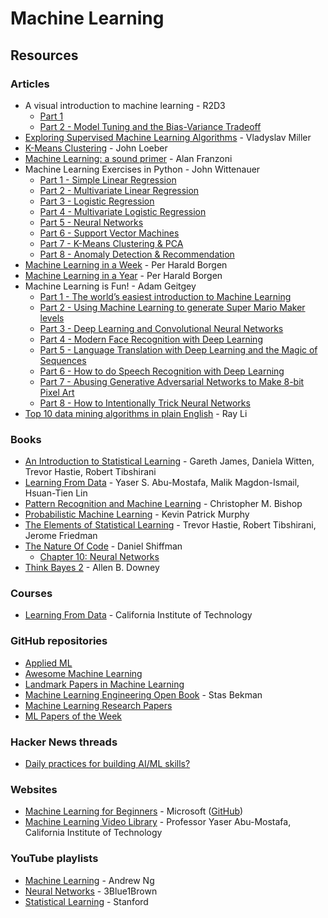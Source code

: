 # Machine Learning

## Resources

### Articles

* A visual introduction to machine learning - R2D3
  * [Part 1](http://www.r2d3.us/visual-intro-to-machine-learning-part-1/)
  * [Part 2 - Model Tuning and the Bias-Variance Tradeoff](http://www.r2d3.us/visual-intro-to-machine-learning-part-2/)
* [Exploring Supervised Machine Learning Algorithms](https://www.toptal.com/machine-learning/supervised-machine-learning-algorithms) - Vladyslav Miller
* [K-Means Clustering](https://johnloeber.com/docs/kmeans.html) - John Loeber
* [Machine Learning: a sound primer](https://www.franzoni.eu/machine-learning-a-sound-primer/) - Alan Franzoni
* Machine Learning Exercises in Python - John Wittenauer
  * [Part 1 - Simple Linear Regression](https://www.johnwittenauer.net/machine-learning-exercises-in-python-part-1/)
  * [Part 2 - Multivariate Linear Regression](https://www.johnwittenauer.net/machine-learning-exercises-in-python-part-2/)
  * [Part 3 - Logistic Regression](https://www.johnwittenauer.net/machine-learning-exercises-in-python-part-3/)
  * [Part 4 - Multivariate Logistic Regression](https://www.johnwittenauer.net/machine-learning-exercises-in-python-part-4/)
  * [Part 5 - Neural Networks](https://www.johnwittenauer.net/machine-learning-exercises-in-python-part-5/)
  * [Part 6 - Support Vector Machines](https://www.johnwittenauer.net/machine-learning-exercises-in-python-part-6/)
  * [Part 7 - K-Means Clustering & PCA](https://www.johnwittenauer.net/machine-learning-exercises-in-python-part-7/)
  * [Part 8 - Anomaly Detection & Recommendation](https://www.johnwittenauer.net/machine-learning-exercises-in-python-part-8/)
* [Machine Learning in a Week](https://medium.com/learning-new-stuff/machine-learning-in-a-week-a0da25d59850) - Per Harald Borgen
* [Machine Learning in a Year](https://medium.com/learning-new-stuff/machine-learning-in-a-year-cdb0b0ebd29c) - Per Harald Borgen
* Machine Learning is Fun! - Adam Geitgey
  * [Part 1 - The world’s easiest introduction to Machine Learning](https://medium.com/@ageitgey/machine-learning-is-fun-80ea3ec3c471)
  * [Part 2 - Using Machine Learning to generate Super Mario Maker levels](https://medium.com/@ageitgey/machine-learning-is-fun-part-2-a26a10b68df3)
  * [Part 3 - Deep Learning and Convolutional Neural Networks](https://medium.com/@ageitgey/machine-learning-is-fun-part-3-deep-learning-and-convolutional-neural-networks-f40359318721)
  * [Part 4 - Modern Face Recognition with Deep Learning](https://medium.com/@ageitgey/machine-learning-is-fun-part-4-modern-face-recognition-with-deep-learning-c3cffc121d78)
  * [Part 5 - Language Translation with Deep Learning and the Magic of Sequences](https://medium.com/@ageitgey/machine-learning-is-fun-part-5-language-translation-with-deep-learning-and-the-magic-of-sequences-2ace0acca0aa)
  * [Part 6 - How to do Speech Recognition with Deep Learning](https://medium.com/@ageitgey/machine-learning-is-fun-part-6-how-to-do-speech-recognition-with-deep-learning-28293c162f7a)
  * [Part 7 - Abusing Generative Adversarial Networks to Make 8-bit Pixel Art](https://medium.com/@ageitgey/abusing-generative-adversarial-networks-to-make-8-bit-pixel-art-e45d9b96cee7)
  * [Part 8 - How to Intentionally Trick Neural Networks](https://medium.com/@ageitgey/machine-learning-is-fun-part-8-how-to-intentionally-trick-neural-networks-b55da32b7196)
* [Top 10 data mining algorithms in plain English](https://hackerbits.com/data/top-10-data-mining-algorithms-in-plain-english/) - Ray Li

### Books

* [An Introduction to Statistical Learning](https://www.statlearning.com/) - Gareth James, Daniela Witten, Trevor Hastie, Robert Tibshirani
* [Learning From Data](https://amlbook.com/) - Yaser S. Abu-Mostafa, Malik Magdon-Ismail, Hsuan-Tien Lin
* [Pattern Recognition and Machine Learning](http://users.isr.ist.utl.pt/\~wurmd/Livros/school/Bishop%20-%20Pattern%20Recognition%20And%20Machine%20Learning%20-%20Springer%20%202006.pdf) - Christopher M. Bishop
* [Probabilistic Machine Learning](https://probml.github.io/pml-book/) - Kevin Patrick Murphy
* [The Elements of Statistical Learning](https://hastie.su.domains/Papers/ESLII.pdf) - Trevor Hastie, Robert Tibshirani, Jerome Friedman
* [The Nature Of Code](https://natureofcode.com/book/) - Daniel Shiffman
  * [Chapter 10: Neural Networks](https://natureofcode.com/book/chapter-10-neural-networks/)
* [Think Bayes 2](http://allendowney.github.io/ThinkBayes2/index.html) - Allen B. Downey

### Courses

* [Learning From Data](https://work.caltech.edu/telecourse) - California Institute of Technology

### GitHub repositories

* [Applied ML](https://github.com/eugeneyan/applied-ml)
* [Awesome Machine Learning](https://github.com/josephmisiti/awesome-machine-learning)
* [Landmark Papers in Machine Learning](https://github.com/daturkel/learning-papers)
* [Machine Learning Engineering Open Book](https://github.com/stas00/ml-engineering) - Stas Bekman
* [Machine Learning Research Papers](https://github.com/anubhavshrimal/Machine-Learning-Research-Papers)
* [ML Papers of the Week](https://github.com/dair-ai/ML-Papers-of-the-Week)

### Hacker News threads

* [Daily practices for building AI/ML skills?](https://news.ycombinator.com/item?id=38638373)

### Websites

* [Machine Learning for Beginners](https://microsoft.github.io/ML-For-Beginners/#/) - Microsoft ([GitHub](https://github.com/microsoft/ML-For-Beginners))
* [Machine Learning Video Library](https://work.caltech.edu/library/index.html) - Professor Yaser Abu-Mostafa, California Institute of Technology

### YouTube playlists

* [Machine Learning](https://www.youtube.com/playlist?list=PLLssT5z\_DsK-h9vYZkQkYNWcItqhlRJLN) - Andrew Ng
* [Neural Networks](https://www.youtube.com/playlist?list=PLZHQObOWTQDNU6R1\_67000Dx\_ZCJB-3pi) - 3Blue1Brown
* [Statistical Learning](https://www.youtube.com/playlist?list=PLoROMvodv4rOzrYsAxzQyHb8n\_RWNuS1e) - Stanford
